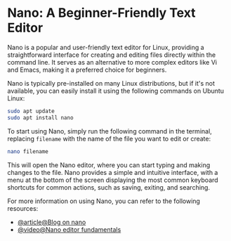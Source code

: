 # Nano: A Beginner-Friendly Text Editor

Nano is a popular and user-friendly text editor for Linux, providing a straightforward interface for creating and editing files directly within the command line. It serves as an alternative to more complex editors like Vi and Emacs, making it a preferred choice for beginners.

Nano is typically pre-installed on many Linux distributions, but if it's not available, you can easily install it using the following commands on Ubuntu Linux:

```bash
sudo apt update
sudo apt install nano
```

To start using Nano, simply run the following command in the terminal, replacing `filename` with the name of the file you want to edit or create:

```bash
nano filename
```

This will open the Nano editor, where you can start typing and making changes to the file. Nano provides a simple and intuitive interface, with a menu at the bottom of the screen displaying the most common keyboard shortcuts for common actions, such as saving, exiting, and searching.

For more information on using Nano, you can refer to the following resources:

- [@article@Blog on nano](https://ioflood.com/blog/nano-linux-command/)
- [@video@Nano editor fundamentals](https://www.youtube.com/watch?v=gyKiDczLIZ4&ab_channel=HackerSploit)
